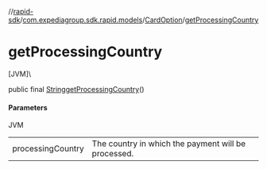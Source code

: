 //[rapid-sdk](../../../index.md)/[com.expediagroup.sdk.rapid.models](../index.md)/[CardOption](index.md)/[getProcessingCountry](get-processing-country.md)

# getProcessingCountry

[JVM]\

public final [String](https://docs.oracle.com/javase/8/docs/api/java/lang/String.html)[getProcessingCountry](get-processing-country.md)()

#### Parameters

JVM

| | |
|---|---|
| processingCountry | The country in which the payment will be processed. |
